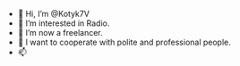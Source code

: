 - 👋 Hi, I’m @Kotyk7V
- 👀 I’m interested in Radio.
- 🌱 I’m now a freelancer.
- 💞️ I want to cooperate with polite and professional people.
- 📫 

<!---
Kotyk7V/Kotyk7V is a ✨ special ✨ repository because its `README.md` (this file) appears on your GitHub profile.
You can click the Preview link to take a look at your changes.
--->
